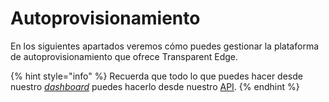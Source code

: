 # Autoprovisionamiento

En los siguientes apartados veremos cómo puedes gestionar la plataforma de autoprovisionamiento que ofrece Transparent Edge.

{% hint style="info" %}
Recuerda que todo lo que puedes hacer desde nuestro [_dashboard_](https://dashboard.transparetncdn.com) puedes hacerlo desde nuestro [API](../../faq/glosario/api.md).
{% endhint %}
